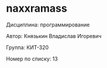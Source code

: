 # naxxramass
Дисциплина: программирование

Автор: Князькин Владислав Игоревич

Группа: КИТ-320

Номер по списку: 13
